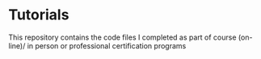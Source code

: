 # Tutorials
This repository contains the code files I completed as part of course (on-line)/ in person or professional certification programs
